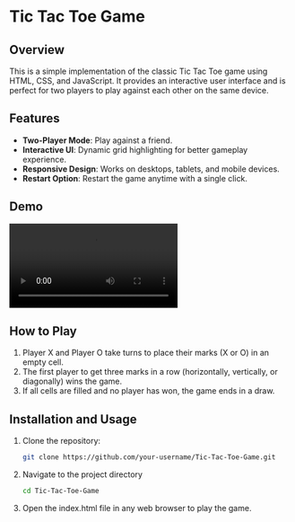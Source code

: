 # Tic Tac Toe Game

## Overview
This is a simple implementation of the classic Tic Tac Toe game using HTML, CSS, and JavaScript. It provides an interactive user interface and is perfect for two players to play against each other on the same device.

## Features
- **Two-Player Mode**: Play against a friend.
- **Interactive UI**: Dynamic grid highlighting for better gameplay experience.
- **Responsive Design**: Works on desktops, tablets, and mobile devices.
- **Restart Option**: Restart the game anytime with a single click.

## Demo
![Tic Tac Toe Video](assets/sr.mp4)  

## How to Play
1. Player X and Player O take turns to place their marks (X or O) in an empty cell.
2. The first player to get three marks in a row (horizontally, vertically, or diagonally) wins the game.
3. If all cells are filled and no player has won, the game ends in a draw.

## Installation and Usage
1. Clone the repository:
   ```bash
   git clone https://github.com/your-username/Tic-Tac-Toe-Game.git
   ```
2. Navigate to the project directory
   ```bash
   cd Tic-Tac-Toe-Game
   ```
3. Open the index.html file in any web browser to play the game.
